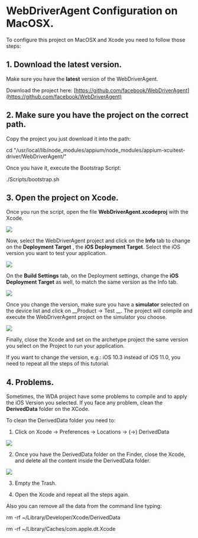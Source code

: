 # WebDriverAgent Configuration on MacOSX.

To configure this project on MacOSX and Xcode you need to follow those steps:

## 1. Download the latest version.

Make sure you have the __latest__ version of the WebDriverAgent.

Download the project here: [https://github.com/facebook/WebDriverAgent](https://github.com/facebook/WebDriverAgent)

## 2. Make sure you have the project on the correct path.

Copy the project you just download it into the path:

>
cd "/usr/local/lib/node_modules/appium/node_modules/appium-xcuitest-driver/WebDriverAgent/"
>

Once you have it, execute the Bootstrap Script:
>
./Scripts/bootstrap.sh
>

## 3. Open the project on Xcode.

Once you run the script, open the file __WebDriverAgent.xcodeproj__ with the Xcode.

<img src="http://git.sdos.es/qa/appium-archetype/raw/86d512c6d796b1f572adeb9f74187e8394106022/Documentation/img/1.png" />


Now, select the WebDriverAgent project and click on the __Info__ tab to change on the __Deployment Target__ , the __iOS Deployment Target__. Select the iOS version you want to test your application. 

<img src="http://git.sdos.es/qa/appium-archetype/raw/86d512c6d796b1f572adeb9f74187e8394106022/Documentation/img/2.png" />


On the __Build Settings__ tab, on the Deployment settings, change the __iOS Deployment Target__ as well, to match the same version as the Info tab.

<img src="http://git.sdos.es/qa/appium-archetype/raw/86d512c6d796b1f572adeb9f74187e8394106022/Documentation/img/3.png" />


Once you change the version, make sure you have a __simulator__ selected on the device list and click on __Product -> Test __. 
The project will compile and execute the WebDriverAgent project on the simulator you choose. 

<img src="http://git.sdos.es/qa/appium-archetype/raw/86d512c6d796b1f572adeb9f74187e8394106022/Documentation/img/4.png" />


Finally, close the Xcode and set on the archetype project the same version you select on the Project to run your application. 

If you want to change the version, e.g.: iOS 10.3 instead of iOS 11.0, you need to repeat all the steps of this tutorial. 

## 4. Problems. 

Sometimes, the WDA project have some problems to compile and to apply the iOS Version you selected. If you face any problem, clean the __DerivedData__ folder on the XCode. 

To clean the DerivedData folder you need to:

1. Click on Xcode -> Preferences -> Locations -> (->) DerivedData 

<img src="http://git.sdos.es/qa/appium-archetype/raw/86d512c6d796b1f572adeb9f74187e8394106022/Documentation/img/5.png" />


2. Once you have the DerivedData folder on the Finder, close the Xcode, and delete all the content inside the DerivedData folder.

<img src="http://git.sdos.es/qa/appium-archetype/raw/86d512c6d796b1f572adeb9f74187e8394106022/Documentation/img/6.png" />


3. Empty the Trash.

4. Open the Xcode and repeat all the steps again.

Also you can remove all the data from the command line typing:

>
rm -rf ~/Library/Developer/Xcode/DerivedData
>
rm -rf ~/Library/Caches/com.apple.dt.Xcode
>

